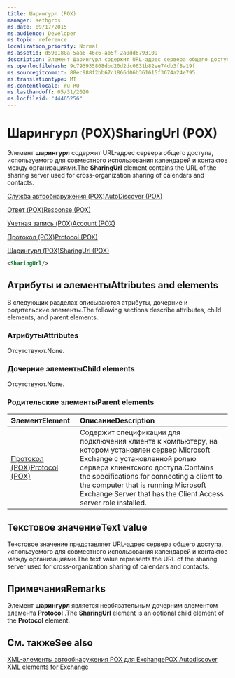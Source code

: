 ```yaml
---
title: Шарингурл (POX)
manager: sethgros
ms.date: 09/17/2015
ms.audience: Developer
ms.topic: reference
localization_priority: Normal
ms.assetid: d590188a-5aa6-46c6-ab5f-2a0dd6793109
description: Элемент Шарингурл содержит URL-адрес сервера общего доступа, используемого для совместного использования календарей и контактов между организациями.
ms.openlocfilehash: 9c793935808dbd20d2dc0631b82ee74db3f8a19f
ms.sourcegitcommit: 88ec988f2bb67c1866d06b361615f3674a24e795
ms.translationtype: MT
ms.contentlocale: ru-RU
ms.lasthandoff: 05/31/2020
ms.locfileid: "44465256"
---
```

# <a name="sharingurl-pox"></a><span data-ttu-id="a629a-103">Шарингурл (POX)</span><span class="sxs-lookup"><span data-stu-id="a629a-103">SharingUrl (POX)</span></span>

<span data-ttu-id="a629a-104">Элемент **шарингурл** содержит URL-адрес сервера общего доступа, используемого для совместного использования календарей и контактов между организациями.</span><span class="sxs-lookup"><span data-stu-id="a629a-104">The **SharingUrl** element contains the URL of the sharing server used for cross-organization sharing of calendars and contacts.</span></span> 
  
[<span data-ttu-id="a629a-105">Служба автообнаружения (POX)</span><span class="sxs-lookup"><span data-stu-id="a629a-105">AutoDiscover (POX)</span></span>](autodiscover-pox.md)
  
[<span data-ttu-id="a629a-106">Ответ (POX)</span><span class="sxs-lookup"><span data-stu-id="a629a-106">Response (POX)</span></span>](response-pox.md)
  
[<span data-ttu-id="a629a-107">Учетная запись (POX)</span><span class="sxs-lookup"><span data-stu-id="a629a-107">Account (POX)</span></span>](account-pox.md)
  
[<span data-ttu-id="a629a-108">Протокол (POX)</span><span class="sxs-lookup"><span data-stu-id="a629a-108">Protocol (POX)</span></span>](protocol-pox.md)
  
[<span data-ttu-id="a629a-109">Шарингурл (POX)</span><span class="sxs-lookup"><span data-stu-id="a629a-109">SharingUrl (POX)</span></span>](sharingurl-pox.md)
  
```XML
<SharingUrl/>
```

## <a name="attributes-and-elements"></a><span data-ttu-id="a629a-110">Атрибуты и элементы</span><span class="sxs-lookup"><span data-stu-id="a629a-110">Attributes and elements</span></span>

<span data-ttu-id="a629a-111">В следующих разделах описываются атрибуты, дочерние и родительские элементы.</span><span class="sxs-lookup"><span data-stu-id="a629a-111">The following sections describe attributes, child elements, and parent elements.</span></span>
  
### <a name="attributes"></a><span data-ttu-id="a629a-112">Атрибуты</span><span class="sxs-lookup"><span data-stu-id="a629a-112">Attributes</span></span>

<span data-ttu-id="a629a-113">Отсутствуют.</span><span class="sxs-lookup"><span data-stu-id="a629a-113">None.</span></span>
  
### <a name="child-elements"></a><span data-ttu-id="a629a-114">Дочерние элементы</span><span class="sxs-lookup"><span data-stu-id="a629a-114">Child elements</span></span>

<span data-ttu-id="a629a-115">Отсутствуют.</span><span class="sxs-lookup"><span data-stu-id="a629a-115">None.</span></span>
  
### <a name="parent-elements"></a><span data-ttu-id="a629a-116">Родительские элементы</span><span class="sxs-lookup"><span data-stu-id="a629a-116">Parent elements</span></span>

|<span data-ttu-id="a629a-117">**Элемент**</span><span class="sxs-lookup"><span data-stu-id="a629a-117">**Element**</span></span>|<span data-ttu-id="a629a-118">**Описание**</span><span class="sxs-lookup"><span data-stu-id="a629a-118">**Description**</span></span>|
|:-----|:-----|
|[<span data-ttu-id="a629a-119">Протокол (POX)</span><span class="sxs-lookup"><span data-stu-id="a629a-119">Protocol (POX)</span></span>](protocol-pox.md) <br/> |<span data-ttu-id="a629a-120">Содержит спецификации для подключения клиента к компьютеру, на котором установлен сервер Microsoft Exchange с установленной ролью сервера клиентского доступа.</span><span class="sxs-lookup"><span data-stu-id="a629a-120">Contains the specifications for connecting a client to the computer that is running Microsoft Exchange Server that has the Client Access server role installed.</span></span>  <br/> |
   
## <a name="text-value"></a><span data-ttu-id="a629a-121">Текстовое значение</span><span class="sxs-lookup"><span data-stu-id="a629a-121">Text value</span></span>

<span data-ttu-id="a629a-122">Текстовое значение представляет URL-адрес сервера общего доступа, используемого для совместного использования календарей и контактов между организациями.</span><span class="sxs-lookup"><span data-stu-id="a629a-122">The text value represents the URL of the sharing server used for cross-organization sharing of calendars and contacts.</span></span>
  
## <a name="remarks"></a><span data-ttu-id="a629a-123">Примечания</span><span class="sxs-lookup"><span data-stu-id="a629a-123">Remarks</span></span>

<span data-ttu-id="a629a-124">Элемент **шарингурл** является необязательным дочерним элементом элемента **Protocol** .</span><span class="sxs-lookup"><span data-stu-id="a629a-124">The **SharingUrl** element is an optional child element of the **Protocol** element.</span></span> 
  
## <a name="see-also"></a><span data-ttu-id="a629a-125">См. также</span><span class="sxs-lookup"><span data-stu-id="a629a-125">See also</span></span>



[<span data-ttu-id="a629a-126">XML-элементы автообнаружения POX для Exchange</span><span class="sxs-lookup"><span data-stu-id="a629a-126">POX Autodiscover XML elements for Exchange</span></span>](pox-autodiscover-xml-elements-for-exchange.md)

